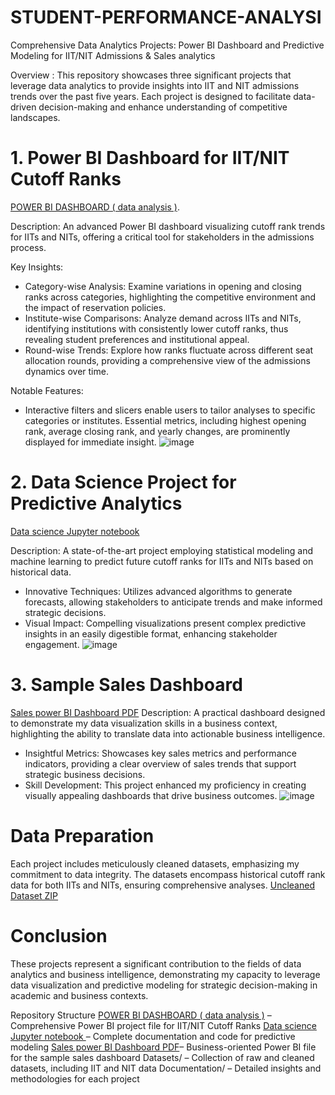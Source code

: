 # STUDENT-PERFORMANCE-ANALYSI
Comprehensive Data Analytics Projects: Power BI Dashboard and Predictive Modeling for IIT/NIT Admissions & Sales analytics

Overview :
This repository showcases three significant projects that leverage data analytics to provide insights into IIT and NIT admissions trends over the past five years. Each project is designed to facilitate data-driven decision-making and enhance understanding of competitive landscapes.

# 1. Power BI Dashboard for IIT/NIT Cutoff Ranks
 [POWER BI DASHBOARD ( data analysis )](https://github.com/itskashish/STUDENT-PERFORMANCE-ANALYSIS/blob/main/STUDENT%20ANALYSIS%20DASHBOARD%20FINAL.pdf).

Description: An advanced Power BI dashboard visualizing cutoff rank trends for IITs and NITs, offering a critical tool for stakeholders in the admissions process.

Key Insights:
- Category-wise Analysis: Examine variations in opening and closing ranks across categories, highlighting the competitive 
  environment and the impact of reservation policies.
- Institute-wise Comparisons: Analyze demand across IITs and NITs, identifying institutions with consistently lower cutoff 
  ranks, thus revealing student preferences and institutional appeal.
- Round-wise Trends: Explore how ranks fluctuate across different seat allocation rounds, providing a comprehensive view of 
  the admissions dynamics over time.
  
Notable Features:
- Interactive filters and slicers enable users to tailor analyses to specific categories or institutes.
  Essential metrics, including highest opening rank, average closing rank, and yearly changes, are prominently displayed 
  for immediate insight.
  ![image](https://github.com/user-attachments/assets/74d7f107-abb8-4f60-9dc8-eb17a9bd7ce2)

  
# 2. Data Science Project for Predictive Analytics
[Data science Jupyter notebook ](https://github.com/itskashish/STUDENT-PERFORMANCE-ANALYSIS/blob/main/STUDENT_DATA.ipynb)

Description: A state-of-the-art project employing statistical modeling and machine learning to predict future cutoff ranks for IITs and NITs based on historical data.
- Innovative Techniques: Utilizes advanced algorithms to generate forecasts, allowing stakeholders to anticipate trends and 
  make informed strategic decisions.
- Visual Impact: Compelling visualizations present complex predictive insights in an easily digestible format, enhancing 
  stakeholder engagement.
  ![image](https://github.com/user-attachments/assets/de7f40d7-9e38-415d-80b6-8a0135a0aecf)

  
# 3. Sample Sales Dashboard
[Sales power BI Dashboard PDF](https://github.com/itskashish/STUDENT-PERFORMANCE-ANALYSIS/blob/main/SALES%20DASHBOARD.pdf)
Description: A practical dashboard designed to demonstrate my data visualization skills in a business context, highlighting the ability to translate data into actionable business intelligence.
- Insightful Metrics: Showcases key sales metrics and performance indicators, providing a clear overview of sales trends 
  that support strategic business decisions.
- Skill Development: This project enhanced my proficiency in creating visually appealing dashboards that drive business 
  outcomes.
  ![image](https://github.com/user-attachments/assets/1c212adc-2eb8-408e-949f-ebdd90a4db6c)

  
# Data Preparation
Each project includes meticulously cleaned datasets, emphasizing my commitment to data integrity. The datasets encompass historical cutoff rank data for both IITs and NITs, ensuring comprehensive analyses.
[Uncleaned Dataset ZIP](https://github.com/itskashish/STUDENT-PERFORMANCE-ANALYSIS/blob/main/UNCLEANED%20DATASET.zip)

# Conclusion
These projects represent a significant contribution to the fields of data analytics and business intelligence, demonstrating my capacity to leverage data visualization and predictive modeling for strategic decision-making in academic and business contexts.

Repository Structure
 [POWER BI DASHBOARD ( data analysis )](https://github.com/itskashish/STUDENT-PERFORMANCE-ANALYSIS/blob/main/STUDENT%20ANALYSIS%20DASHBOARD%20FINAL.pdf) – Comprehensive Power BI project file for IIT/NIT Cutoff Ranks
 [Data science Jupyter notebook ](https://github.com/itskashish/STUDENT-PERFORMANCE-ANALYSIS/blob/main/STUDENT_DATA.ipynb)– Complete documentation and code for predictive modeling
 [Sales power BI Dashboard PDF](https://github.com/itskashish/STUDENT-PERFORMANCE-ANALYSIS/blob/main/SALES%20DASHBOARD.pdf)– Business-oriented Power BI file for the sample sales dashboard
Datasets/ – Collection of raw and cleaned datasets, including IIT and NIT data
Documentation/ – Detailed insights and methodologies for each project



